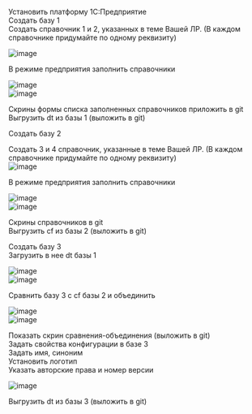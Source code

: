 Установить платформу 1С:Предприятие  
Создать базу 1  
Создать справочник 1 и 2, указанных в теме Вашей ЛР. (В каждом справочнике придумайте по одному реквизиту)  

![image](https://user-images.githubusercontent.com/107550671/209155050-6809f84d-b073-435e-bbb1-71a7ee9c555e.png)  

В режиме предприятия заполнить справочники  

![image](https://user-images.githubusercontent.com/107550671/209155337-30a30269-d4a2-4044-a737-bd74860a4e97.png)  
![image](https://user-images.githubusercontent.com/107550671/209155384-ee3ab7d2-f899-486d-9525-cf33627b6510.png)  

Скрины формы списка заполненных справочников приложить в git  
Выгрузить dt из базы 1 (выложить в git)  
  
Создать базу 2  

Создать 3 и 4 справочник, указанные в теме Вашей ЛР. (В каждом справочнике придумайте по одному реквизиту)  
![image](https://user-images.githubusercontent.com/107550671/209155821-d61d5801-88a9-49e5-9201-4d9f170e99da.png)  

В режиме предприятия заполнить справочники  

![image](https://user-images.githubusercontent.com/107550671/209156236-ad6d5d42-07a5-44ff-bcad-28b669c4bb1c.png)  
![image](https://user-images.githubusercontent.com/107550671/209156264-4cc3028b-3a90-46e6-a7d6-9ff1bce9d1fa.png)  

Скрины справочников в git  
Выгрузить cf из базы 2 (выложить в git)  
  
Создать базу 3  
Загрузить в нее dt базы 1  

![image](https://user-images.githubusercontent.com/107550671/209156579-ae363a51-427a-4666-8c89-2f01b7f756b0.png)  
![image](https://user-images.githubusercontent.com/107550671/209156664-08049d24-5694-433e-b41f-fb3de205c9d1.png)  

Сравнить базу 3 с cf базы 2 и объединить  

![image](https://user-images.githubusercontent.com/107550671/209156791-3b9c7f38-0c4d-45a7-b3a7-aa1b1bd73955.png)  
![image](https://user-images.githubusercontent.com/107550671/209156852-f41aa222-22af-4968-b01a-051417786db8.png)  

Показать скрин сравнения-объединения (выложить в git)  
Задать свойства конфигурации в базе 3  
Задать имя, синоним  
Установить логотип  
Указать авторские права и номер версии  

![image](https://user-images.githubusercontent.com/107550671/209157929-10a198c6-c238-4ac3-99d2-5546364b1fc9.png)  

Выгрузить dt из базы 3 (выложить в git)  

